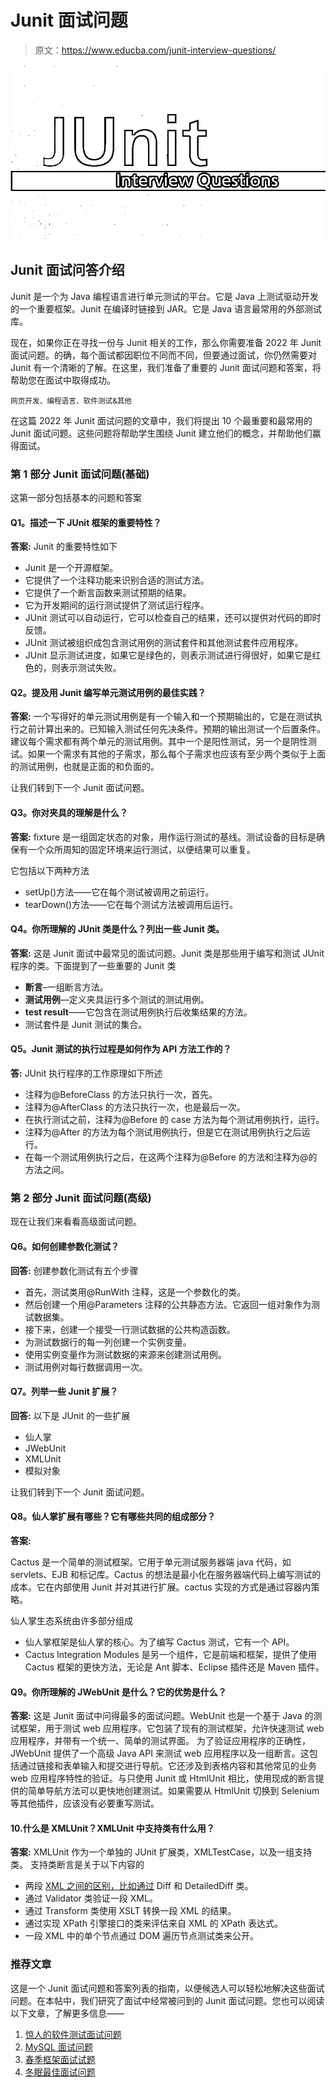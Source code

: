 # Junit 面试问题

> 原文：<https://www.educba.com/junit-interview-questions/>

![Junit Interview Questions](img/8dc0dfb4a5f8e5ef1f5d86dded5abd2a.png)



## Junit 面试问答介绍

Junit 是一个为 Java 编程语言进行单元测试的平台。它是 Java 上测试驱动开发的一个重要框架。Junit 在编译时链接到 JAR。它是 Java 语言最常用的外部测试库。

现在，如果你正在寻找一份与 Junit 相关的工作，那么你需要准备 2022 年 Junit 面试问题。的确，每个面试都因职位不同而不同，但要通过面试，你仍然需要对 Junit 有一个清晰的了解。在这里，我们准备了重要的 Junit 面试问题和答案，将帮助您在面试中取得成功。

<small>网页开发、编程语言、软件测试&其他</small>

在这篇 2022 年 Junit 面试问题的文章中，我们将提出 10 个最重要和最常用的 Junit 面试问题。这些问题将帮助学生围绕 Junit 建立他们的概念，并帮助他们赢得面试。

### 第 1 部分 Junit 面试问题(基础)

这第一部分包括基本的问题和答案

#### Q1。描述一下 JUnit 框架的重要特性？

**答案:**
Junit 的重要特性如下

*   Junit 是一个开源框架。
*   它提供了一个注释功能来识别合适的测试方法。
*   它提供了一个断言函数来测试预期的结果。
*   它为开发期间的运行测试提供了测试运行程序。
*   JUnit 测试可以自动运行，它可以检查自己的结果，还可以提供对代码的即时反馈。
*   JUnit 测试被组织成包含测试用例的测试套件和其他测试套件应用程序。
*   JUnit 显示测试进度，如果它是绿色的，则表示测试进行得很好，如果它是红色的，则表示测试失败。

#### Q2。提及用 Junit 编写单元测试用例的最佳实践？

**答案:**
一个写得好的单元测试用例是有一个输入和一个预期输出的，它是在测试执行之前计算出来的。已知输入测试任何先决条件。预期的输出测试一个后置条件。建议每个需求都有两个单元的测试用例。其中一个是阳性测试，另一个是阴性测试。如果一个需求有其他的子需求，那么每个子需求也应该有至少两个类似于上面的测试用例，也就是正面的和负面的。

让我们转到下一个 Junit 面试问题。

#### Q3。你对夹具的理解是什么？

**答案:**
fixture 是一组固定状态的对象，用作运行测试的基线。测试设备的目标是确保有一个众所周知的固定环境来运行测试，以便结果可以重复。

它包括以下两种方法

*   setUp()方法——它在每个测试被调用之前运行。
*   tearDown()方法——它在每个测试方法被调用后运行。

#### Q4。你所理解的 JUnit 类是什么？列出一些 Junit 类。

**答案:**
这是 Junit 面试中最常见的面试问题。Junit 类是那些用于编写和测试 JUnit 程序的类。下面提到了一些重要的 Junit 类

*   **断言**–一组断言方法。
*   **测试用例**—定义夹具运行多个测试的测试用例。
*   **test result**——它包含在测试用例执行后收集结果的方法。
*   测试套件是 Junit 测试的集合。

#### Q5。Junit 测试的执行过程是如何作为 API 方法工作的？

**答:**
JUnit 执行程序的工作原理如下所述

*   注释为@BeforeClass 的方法只执行一次，首先。
*   注释为@AfterClass 的方法只执行一次，也是最后一次。
*   在执行测试之前，注释为@Before 的 case 方法为每个测试用例执行，运行。
*   注释为@After 的方法为每个测试用例执行，但是它在测试用例执行之后运行。
*   在每一个测试用例执行之后，在这两个注释为@Before 的方法和注释为@的方法之间。

### 第 2 部分 Junit 面试问题(高级)

现在让我们来看看高级面试问题。

#### Q6。如何创建参数化测试？

**回答:**
创建参数化测试有五个步骤

*   首先，测试类用@RunWith 注释，这是一个参数化的类。
*   然后创建一个用@Parameters 注释的公共静态方法。它返回一组对象作为测试数据集。
*   接下来，创建一个接受一行测试数据的公共构造函数。
*   为测试数据行的每一列创建一个实例变量。
*   使用实例变量作为测试数据的来源来创建测试用例。
*   测试用例对每行数据调用一次。

#### Q7。列举一些 Junit 扩展？

**回答:**
以下是 JUnit 的一些扩展

*   仙人掌
*   JWebUnit
*   XMLUnit
*   模拟对象

让我们转到下一个 Junit 面试问题。

#### Q8。仙人掌扩展有哪些？它有哪些共同的组成部分？

**答案:**

Cactus 是一个简单的测试框架。它用于单元测试服务器端 java 代码，如 servlets、EJB 和标记库。Cactus 的想法是最小化在服务器端代码上编写测试的成本。它在内部使用 Junit 并对其进行扩展。cactus 实现的方式是通过容器内策略。

仙人掌生态系统由许多部分组成

*   仙人掌框架是仙人掌的核心。为了编写 Cactus 测试，它有一个 API。
*   Cactus Integration Modules 是另一个组件，它是前端和框架，提供了使用 Cactus 框架的更快方法，无论是 Ant 脚本、Eclipse 插件还是 Maven 插件。

#### Q9。你所理解的 JWebUnit 是什么？它的优势是什么？

**答案:**
这是 Junit 面试中问得最多的面试问题。WebUnit 也是一个基于 Java 的测试框架，用于测试 web 应用程序。它包装了现有的测试框架，允许快速测试 web 应用程序，并带有一个统一、简单的测试界面。
为了验证应用程序的正确性，JWebUnit 提供了一个高级 Java API 来测试 web 应用程序以及一组断言。这包括通过链接和表单输入和提交进行导航。它还涉及到表格内容和其他常见的业务 web 应用程序特性的验证。与只使用 Junit 或 HtmlUnit 相比，使用现成的断言提供的简单导航方法可以更快地创建测试。如果需要从 HtmlUnit 切换到 Selenium 等其他插件，应该没有必要重写测试。

#### 10.什么是 XMLUnit？XMLUnit 中支持类有什么用？

**答案:**
XMLUnit 作为一个单独的 JUnit 扩展类，XMLTestCase，以及一组支持类。
支持类断言是关于以下内容的

*   两段 [XML 之间的区别，比如通过](https://www.educba.com/what-is-xml/) Diff 和 DetailedDiff 类。
*   通过 Validator 类验证一段 XML。
*   通过 Transform 类使用 XSLT 转换一段 XML 的结果。
*   通过实现 XPath 引擎接口的类来评估来自 XML 的 XPath 表达式。
*   一段 XML 中的单个节点通过 DOM 遍历节点测试类来公开。

### 推荐文章

这是一个 Junit 面试问题和答案列表的指南，以便候选人可以轻松地解决这些面试问题。在本帖中，我们研究了面试中经常被问到的 Junit 面试问题。您也可以阅读以下文章，了解更多信息——

1.  [惊人的软件测试面试问题](https://www.educba.com/software-testing-interview-questions/)
2.  [MySQL 面试问题](https://www.educba.com/mysql-interview-questions/)
3.  [春季框架面试试题](https://www.educba.com/spring-framework-interview-questions/)
4.  [冬眠最佳面试问题](https://www.educba.com/hibernate-interview-questions/)





